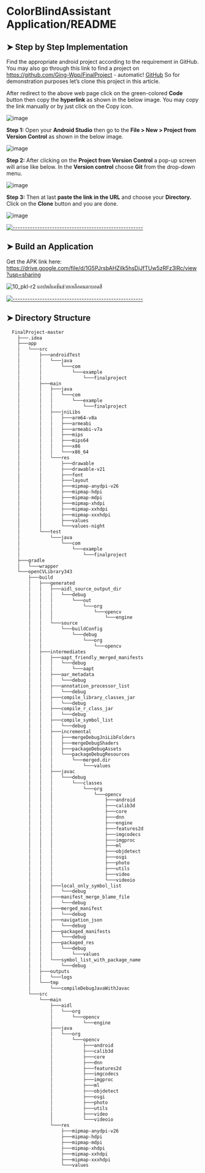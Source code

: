 # ColorBlindAssistant Application/README

## ➤ Step by Step Implementation

Find the appropriate android project according to the requirement in GitHub. You may also go through this link to find a project on https://github.com/Ging-Wpp/FinalProject - automatic!
[GitHub](http://github.com) So for demonstration purposes let’s clone this project in this article. 

After redirect to the above web page click on the green-colored **Code** button then copy the **hyperlink** as shown in the below image. You may copy the link manually or by just click on the Copy icon. 

![image](https://user-images.githubusercontent.com/84076128/121774023-0f822b80-cbaa-11eb-97c1-50fc83e4d24b.png)

**Step 1:** Open your **Android Studio** then go to the **File > New > Project from Version Control** as shown in the below image. 

  ![image](https://user-images.githubusercontent.com/84076128/121774159-22e1c680-cbab-11eb-894b-ad63f995e5aa.png)

**Step 2:** After clicking on the **Project from Version Control** a pop-up screen will arise like below. In the **Version control** choose **Git** from the drop-down menu. 

  ![image](https://user-images.githubusercontent.com/84076128/121774384-77d20c80-cbac-11eb-9918-45cee75cdc8d.png)

**Step 3:** Then at last **paste the link in the URL** and choose your **Directory.** Click on the **Clone** button and you are done.
  
  ![image](https://user-images.githubusercontent.com/84076128/121774431-9f28d980-cbac-11eb-8c60-e809b8c358e7.png)

[![-----------------------------------------------------](https://raw.githubusercontent.com/andreasbm/readme/master/assets/lines/colored.png)](#table-of-contents)

## ➤ Build an Application
  Get the APK link here: https://drive.google.com/file/d/1G5PJrsbAHZilk5hsDjJfTUw5zRFz3lRc/view?usp=sharing
  
  ![10_pkl-r2 แอปพลิเคชันช่วยเหลือคนตาบอดสี](https://user-images.githubusercontent.com/84076128/121774998-32630e80-cbaf-11eb-8be0-19cd246d11bc.png)
  
[![-----------------------------------------------------](https://raw.githubusercontent.com/andreasbm/readme/master/assets/lines/colored.png)](#table-of-contents)
  
## ➤ Directory Structure
```bash
  FinalProject-master
    ├───.idea
    ├───app
    │   └───src
    │       ├───androidTest
    │       │   └───java
    │       │       └───com
    │       │           └───example
    │       │               └───finalproject
    │       ├───main
    │       │   ├───java
    │       │   │   └───com
    │       │   │       └───example
    │       │   │           └───finalproject
    │       │   ├───jniLibs
    │       │   │   ├───arm64-v8a
    │       │   │   ├───armeabi
    │       │   │   ├───armeabi-v7a
    │       │   │   ├───mips
    │       │   │   ├───mips64
    │       │   │   ├───x86
    │       │   │   └───x86_64
    │       │   └───res
    │       │       ├───drawable
    │       │       ├───drawable-v21
    │       │       ├───font
    │       │       ├───layout
    │       │       ├───mipmap-anydpi-v26
    │       │       ├───mipmap-hdpi
    │       │       ├───mipmap-mdpi
    │       │       ├───mipmap-xhdpi
    │       │       ├───mipmap-xxhdpi
    │       │       ├───mipmap-xxxhdpi
    │       │       ├───values
    │       │       └───values-night
    │       └───test
    │           └───java
    │               └───com
    │                   └───example
    │                       └───finalproject
    ├───gradle
    │   └───wrapper
    └───openCVLibrary343
        ├───build
        │   ├───generated
        │   │   ├───aidl_source_output_dir
        │   │   │   └───debug
        │   │   │       └───out
        │   │   │           └───org
        │   │   │               └───opencv
        │   │   │                   └───engine
        │   │   └───source
        │   │       └───buildConfig
        │   │           └───debug
        │   │               └───org
        │   │                   └───opencv
        │   ├───intermediates
        │   │   ├───aapt_friendly_merged_manifests
        │   │   │   └───debug
        │   │   │       └───aapt
        │   │   ├───aar_metadata
        │   │   │   └───debug
        │   │   ├───annotation_processor_list
        │   │   │   └───debug
        │   │   ├───compile_library_classes_jar
        │   │   │   └───debug
        │   │   ├───compile_r_class_jar
        │   │   │   └───debug
        │   │   ├───compile_symbol_list
        │   │   │   └───debug
        │   │   ├───incremental
        │   │   │   ├───mergeDebugJniLibFolders
        │   │   │   ├───mergeDebugShaders
        │   │   │   ├───packageDebugAssets
        │   │   │   └───packageDebugResources
        │   │   │       └───merged.dir
        │   │   │           └───values
        │   │   ├───javac
        │   │   │   └───debug
        │   │   │       └───classes
        │   │   │           └───org
        │   │   │               └───opencv
        │   │   │                   ├───android
        │   │   │                   ├───calib3d
        │   │   │                   ├───core
        │   │   │                   ├───dnn
        │   │   │                   ├───engine
        │   │   │                   ├───features2d
        │   │   │                   ├───imgcodecs
        │   │   │                   ├───imgproc
        │   │   │                   ├───ml
        │   │   │                   ├───objdetect
        │   │   │                   ├───osgi
        │   │   │                   ├───photo
        │   │   │                   ├───utils
        │   │   │                   ├───video
        │   │   │                   └───videoio
        │   │   ├───local_only_symbol_list
        │   │   │   └───debug
        │   │   ├───manifest_merge_blame_file
        │   │   │   └───debug
        │   │   ├───merged_manifest
        │   │   │   └───debug
        │   │   ├───navigation_json
        │   │   │   └───debug
        │   │   ├───packaged_manifests
        │   │   │   └───debug
        │   │   ├───packaged_res
        │   │   │   └───debug
        │   │   │       └───values
        │   │   └───symbol_list_with_package_name
        │   │       └───debug
        │   ├───outputs
        │   │   └───logs
        │   └───tmp
        │       └───compileDebugJavaWithJavac
        └───src
            └───main
                ├───aidl
                │   └───org
                │       └───opencv
                │           └───engine
                ├───java
                │   └───org
                │       └───opencv
                │           ├───android
                │           ├───calib3d
                │           ├───core
                │           ├───dnn
                │           ├───features2d
                │           ├───imgcodecs
                │           ├───imgproc
                │           ├───ml
                │           ├───objdetect
                │           ├───osgi
                │           ├───photo
                │           ├───utils
                │           ├───video
                │           └───videoio
                └───res
                    ├───mipmap-anydpi-v26
                    ├───mipmap-hdpi
                    ├───mipmap-mdpi
                    ├───mipmap-xhdpi
                    ├───mipmap-xxhdpi
                    ├───mipmap-xxxhdpi
                    └───values
```
